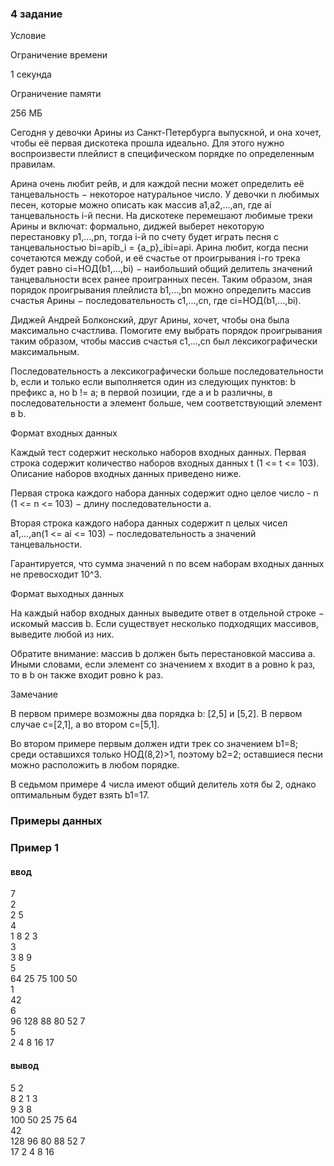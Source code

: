 ### 4 задание

Условие

Ограничение времени

1 секунда

Ограничение памяти

256 МБ

Сегодня у девочки Арины из Санкт-Петербурга выпускной, и она хочет, чтобы её первая дискотека прошла идеально. Для этого нужно воспроизвести плейлист в специфическом порядке по определенным правилам.

Арина очень любит рейв, и для каждой песни может определить её танцевальность − некоторое натуральное число. У девочки n любимых песен, которые можно описать как массив a1,a2,...,an, где ai танцевальность i-й песни. На дискотеке перемешают любимые треки Арины и включат: формально, диджей выберет некоторую перестановку p1,...,pn, тогда i-й по счету будет играть песня с танцевальностью ﻿bi=apib_i = {a_p}_ibi​=ap​i. Арина любит, когда песни сочетаются между собой, и её счастье от проигрывания i-го трека будет равно ci=НОД(b1,...,bi) − наибольший общий делитель значений танцевальности всех ранее проигранных песен. Таким образом, зная порядок проигрывания плейлиста b1,...,bn можно определить массив счастья Арины − последовательность c1,...,cn, где ci=НОД(b1,...,bi).

Диджей Андрей Болконский, друг Арины, хочет, чтобы она была максимально счастлива. Помогите ему выбрать порядок проигрывания таким образом, чтобы массив счастья c1,...,cn был лексикографически максимальным.


Последовательность a лексикографически больше последовательности b, если и только если выполняется один из следующих пунктов: b префикс a, но b != a; в первой позиции, где a и b различны, в последовательности a элемент больше, чем соответствующий элемент в b.


Формат входных данных

Каждый тест содержит несколько наборов входных данных. Первая строка содержит количество наборов входных данных t (1 <= t <= 103). Описание наборов входных данных приведено ниже.

Первая строка каждого набора данных содержит одно целое число - n (1 <= n <= 103) − длину последовательности a.

Вторая строка каждого набора данных содержит n целых чисел a1,...,an(1 <= ai <= 103) − последовательность a значений танцевальности.

Гарантируется, что сумма значений n по всем наборам входных данных не превосходит 10^3.

Формат выходных данных

На каждый набор входных данных выведите ответ в отдельной строке − искомый массив b. Если существует несколько подходящих массивов, выведите любой из них.

Обратите внимание: массив b должен быть перестановкой массива a. Иными словами, если элемент со значением x входит в a ровно k раз, то в b он также входит ровно k раз.

Замечание

В первом примере возможны два порядка b: [2,5] и [5,2]. В первом случае c=[2,1], а во втором c=[5,1].

Во втором примере первым должен идти трек со значением b1=8; среди оставшихся только НОД(8,2)>1, поэтому b2=2; оставшиеся песни можно расположить в любом порядке.

В седьмом примере 4 числа имеют общий делитель хотя бы 2, однако оптимальным будет взять b1=17.

### Примеры данных

### Пример 1
#### ввод
7<br>
2<br>
2 5<br>
4<br>
1 8 2 3<br>
3<br>
3 8 9<br>
5<br>
64 25 75 100 50<br>
1<br>
42<br>
6<br>
96 128 88 80 52 7<br>
5<br>
2 4 8 16 17<br>
#### вывод
5 2<br>
8 2 1 3<br>
9 3 8<br>
100 50 25 75 64<br>
42<br>
128 96 80 88 52 7<br>
17 2 4 8 16<br>

